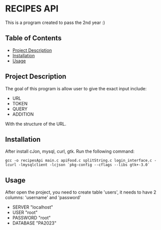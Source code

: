 # RECIPES API

This is a program created to pass the 2nd year :)

## Table of Contents

- [Project Description](#project-description)
- [Installation](#installation)
- [Usage](#usage)

## Project Description

The goal of this program is allow user to give the exact input include:

- URL
- TOKEN
- QUERY
- ADDITION

With the structure of the URL. 

## Installation
After install cJon, mysql, curl, gtk. Run the following command:

```gcc -o recipesApi main.c apiFood.c splitString.c login_interface.c -lcurl -lmysqlclient -lcjson `pkg-config --cflags --libs gtk+-3.0` ```

## Usage

After open the project, you need to create table 'users', it needs to have 2 columns: 'username' and 'password'
- SERVER "localhost"
- USER "root"
- PASSWORD "root"
- DATABASE "PA2023"


